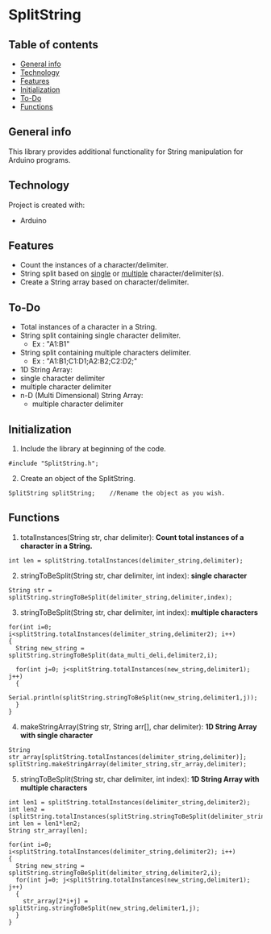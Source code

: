 # SplitString

## Table of contents
* [General info](#general-info)
* [Technology](#technology)
* [Features](#features)
* [Initialization](#initialization)
* [To-Do](#to-Do)
* [Functions](#functions)

## General info
This library provides additional functionality for String manipulation for Arduino programs.

## Technology
Project is created with:
* Arduino

## Features
* Count the instances of a character/delimiter.
* String split based on <ins>single</ins> or <ins>multiple</ins> character/delimiter(s).
* Create a String array based on character/delimiter.

## To-Do
* Total instances of a character in a String.
* String split containing single character delimiter.
  * Ex : "A1:B1"
* String split containing multiple characters delimiter.
  * Ex : "A1:B1;C1:D1;A2:B2;C2:D2;"
* 1D String Array:
 * single character delimiter
 * multiple character delimiter
* n-D (Multi Dimensional) String Array:
  * multiple character delimiter

## Initialization
1. Include the library at beginning of the code.
```
#include "SplitString.h";
```
2. Create an object of the SplitString.
```
SplitString splitString;    //Rename the object as you wish.
```

## Functions
1. totalInstances(String str, char delimiter): <b>Count total instances of a character in a String.</b>
```
int len = splitString.totalInstances(delimiter_string,delimiter);
```
2. stringToBeSplit(String str, char delimiter, int index): <b>single character</b>
```
String str = splitString.stringToBeSplit(delimiter_string,delimiter,index);
```
3. stringToBeSplit(String str, char delimiter, int index): <b>multiple characters</b>
```
for(int i=0; i<splitString.totalInstances(delimiter_string,delimiter2); i++)
{
  String new_string = splitString.stringToBeSplit(data_multi_deli,delimiter2,i);

  for(int j=0; j<splitString.totalInstances(new_string,delimiter1); j++)
  {
    Serial.println(splitString.stringToBeSplit(new_string,delimiter1,j));
  }
}
```
4. makeStringArray(String str, String arr[], char delimiter): <b>1D String Array with single character</b>
```
String str_array[splitString.totalInstances(delimiter_string,delimiter)];  
splitString.makeStringArray(delimiter_string,str_array,delimiter);  
```
5. stringToBeSplit(String str, char delimiter, int index): <b>1D String Array with multiple characters</b>
```
int len1 = splitString.totalInstances(delimiter_string,delimiter2);
int len2 = (splitString.totalInstances(splitString.stringToBeSplit(delimiter_string,delimiter2,0),delimiter1));
int len = len1*len2;
String str_array[len];
```
```
for(int i=0; i<splitString.totalInstances(delimiter_string,delimiter2); i++)
{
  String new_string = splitString.stringToBeSplit(delimiter_string,delimiter2,i);
  for(int j=0; j<splitString.totalInstances(new_string,delimiter1); j++)
  {
    str_array[2*i+j] = splitString.stringToBeSplit(new_string,delimiter1,j);
  }
}
```
